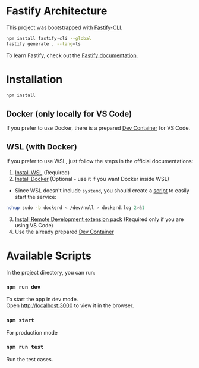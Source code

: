 # Fastify Architecture

This project was bootstrapped with [Fastify-CLI](https://www.npmjs.com/package/fastify-cli).

```bash
npm install fastify-cli --global
fastify generate . --lang=ts
```

To learn Fastify, check out the [Fastify documentation](https://www.fastify.io/docs/latest/).


# Installation

```bash
npm install
```

## Docker (only locally for VS Code)

If you prefer to use Docker, there is a prepared [Dev Container](https://code.visualstudio.com/docs/devcontainers/containers#_installation) for VS Code.

## WSL (with Docker)

If you prefer to use WSL, just follow the steps in the official documentations:

1. [Install WSL](https://learn.microsoft.com/en-us/windows/wsl/install) (Required)
2. [Install Docker](https://docs.docker.com/engine/install/ubuntu/) (Optional - use it if you want Docker inside WSL)
- Since WSL doesn't include `systemd`, you should create a [script](https://github.com/bowmanjd/docker-wsl) to easily start the service:
```bash
nohup sudo -b dockerd < /dev/null > dockerd.log 2>&1
```
3. [Install Remote Development extension pack](https://code.visualstudio.com/docs/remote/wsl#_installation) (Required only if you are using VS Code)
4. Use the already prepared [Dev Container](https://code.visualstudio.com/docs/devcontainers/containers#_installation)

# Available Scripts

In the project directory, you can run:

### `npm run dev`

To start the app in dev mode.\
Open [http://localhost:3000](http://localhost:3000) to view it in the browser.

### `npm start`

For production mode

### `npm run test`

Run the test cases.
